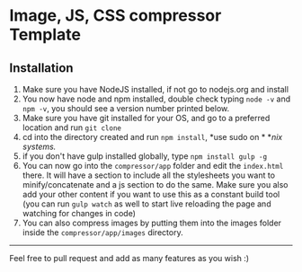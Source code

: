 # Image, JS, CSS compressor Template

## Installation
1. Make sure you have NodeJS installed, if not go to nodejs.org and install
2. You now have node and npm installed, double check typing `node -v` and `npm -v`, you should see a version number printed below.
3. Make sure you have git installed for your OS, and go to a preferred location and run `git clone `
4. cd into the directory created and run `npm install`, *use sudo on * **nix systems.*
5. if you don't have gulp installed globally, type `npm install gulp -g`
6. You can now go into the `compressor/app` folder and edit the `index.html` there. It will have a section to include all the stylesheets you want to minify/concatenate and a js section to do the same. Make sure you also add your other content if  you want to use this as a constant build tool (you can run `gulp watch` as well to start live reloading the page and watching for changes in code)
7. You can also compress images by putting them into the images folder inside the `compressor/app/images` directory.

-----
Feel free to pull request and add as many features as you wish :)
